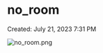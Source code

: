 # no_room

Created: July 21, 2023 7:31 PM

![no_room.png](no_room%20f26a4d1528ee4332aba89e13ac8cd9c4/no_room.png)